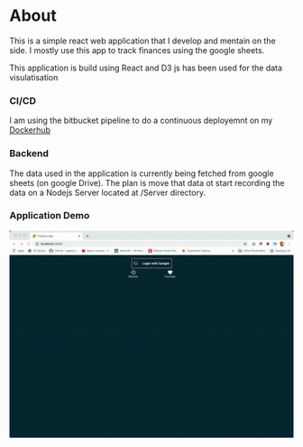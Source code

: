 # About

This is a simple react web application that I develop and mentain on the side.
I mostly use this app to track finances using the google sheets.

This application is build using React and D3 js has been used for the data visulatisation

### CI/CD

I am using the bitbucket pipeline to do a continuous deployemnt on my [Dockerhub](https://hub.docker.com/repository/docker/deepaky193/personal_finance_app)

### Backend

The data used in the application is currently being fetched from google sheets (on google Drive). The plan is move that data ot start recording the data on a Nodejs Server located at /Server directory.

### Application Demo

![Demo](AppDemo.gif)
